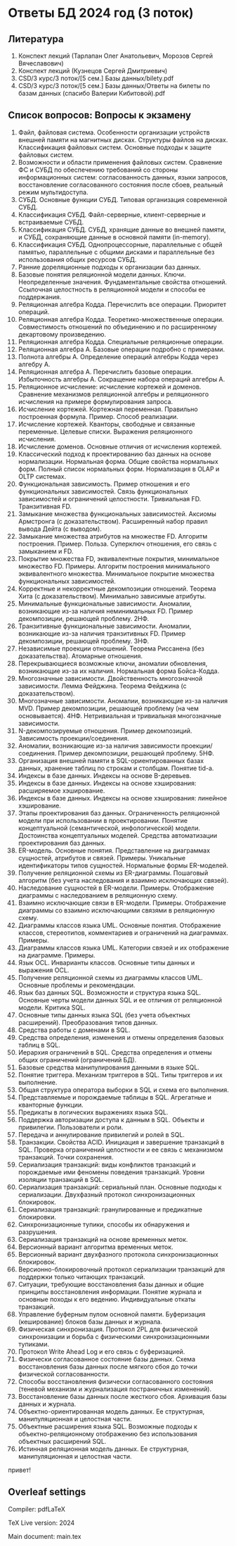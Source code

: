 # Ответы БД 2024 год (3 поток)


## Литература

1. Конспект лекций (Тарлапан Олег Анатольевич, Морозов Сергей Вячеславович)
2. Конспект лекций (Кузнецов Сергей Дмитриевич)
3. CSD/3 курс/3 поток/[5 сем.] Базы данных/bilety.pdf
4. CSD/3 курс/3 поток/[5 сем.] Базы данных/Ответы на билеты по базам данных (спасибо Валерии Кибитовой).pdf

## Список вопросов: Вопросы к экзамену

1. Файл, файловая система. Особенности организации устройств внешней памяти на магнитных дисках. Структуры файлов на дисках. Классификация файловых систем. Основные подходы к защите файловых систем.
2. Возможности и области применения файловых систем. Сравнение ФС и СУБД по обеспечению требований со стороны информационных систем: согласованность данных, языки запросов, восстановление согласованного состояния после сбоев, реальный режим мультидоступа.
3. СУБД. Основные функции СУБД. Типовая организация современной СУБД.
4. Классификация СУБД. Файл-серверные, клиент-серверные и встраиваемые СУБД.
5. Классификация СУБД. СУБД, хранящие данные во внешней памяти, и СУБД, сохраняющие данные в основной памяти (in-memory).
6. Классификация СУБД. Однопроцессорные, параллельные с общей памятью, параллельные с общими дисками и параллельные без использования общих ресурсов СУБД.
7. Ранние дореляционные подходы к организации баз данных.
8. Базовые понятия реляционной модели данных. Ключи. Неопределенные значения. Фундаментальные свойства отношений. Ссылочная целостность в реляционной модели и способы ее поддержания.
9. Реляционная алгебра Кодда. Перечислить все операции. Приоритет операций.
10. Реляционная алгебра Кодда. Теоретико-множественные операции. Совместимость отношений по объединению и по расширенному декартовому произведению.
11. Реляционная алгебра Кодда. Специальные реляционные операции.
12. Реляционная алгебра А. Базовые операции подробно с примерами.
13. Полнота алгебры А. Определение операций алгебры Кодда через алгебру А.
14. Реляционная алгебра А. Перечислить базовые операции. Избыточность алгебры А. Сокращение набора операций алгебры А.
15. Реляционное исчисление: исчисление кортежей и доменов. Сравнение механизмов реляционной алгебры и реляционного исчисления на примере формулирования запроса.
16. Исчисление кортежей. Кортежная переменная. Правильно построенная формула. Пример. Способ реализации.
17. Исчисление кортежей. Кванторы, свободные и связанные переменные. Целевые списки. Выражения реляционного исчисления.
18. Исчисление доменов. Основные отличия от исчисления кортежей.
19. Классический подход к проектированию баз данных на основе нормализации. Нормальная форма. Общие свойства нормальных форм. Полный список нормальных форм. Нормализация в OLAP и OLTP системах.
20. Функциональная зависимость. Пример отношения и его функциональных зависимостей. Связь функциональных зависимостей и ограничений целостности. Тривиальная FD. Транзитивная FD.
21. Замыкание множества функциональных зависимостей. Аксиомы Армстронга (с доказательством). Расширенный набор правил вывода Дейта (с выводом).
22. Замыкание множества атрибутов на множестве FD. Алгоритм построения. Пример. Польза. Суперключ отношения, его связь с замыканием и FD.
23. Покрытие множества FD, эквивалентные покрытия, минимальное множество FD. Примеры. Алгоритм построения минимального эквивалентного множества. Минимальное покрытие множества функциональных зависимостей.
24. Корректные и некорректные декомпозиции отношений. Теорема Хита (с доказательством). Минимально зависимые атрибуты.
25. Минимальные функциональные зависимости. Аномалии, возникающие из-за наличия неминимальных FD. Пример декомпозиции, решающей проблему. 2НФ.
26. Транзитивные функциональные зависимости. Аномалии, возникающие из-за наличия транзитивных FD. Пример декомпозиции, решающей проблему. 3НФ.
27. Независимые проекции отношений. Теорема Риссанена (без доказательства). Атомарные отношения.
28. Перекрывающиеся возможные ключи, аномалии обновления, возникающие из-за их наличия. Нормальная форма Бойса-Кодда.
29. Многозначные зависимости. Двойственность многозначной зависимости. Лемма Фейджина. Теорема Фейджина (с доказательством).
30. Многозначные зависимости. Аномалии, возникающие из-за наличия MVD. Пример декомпозиции, решающей проблему (на чем основывается). 4НФ. Нетривиальная и тривиальная многозначные зависимости.
31. N-декомпозируемые отношения. Пример декомпозиций. Зависимость проекции/соединения.
32. Аномалии, возникающие из-за наличия зависимости проекции/соединения. Пример декомпозиции, решающей проблему. 5НФ.
33. Организация внешней памяти в SQL-ориентированных базах данных, хранение таблиц по строкам и столбцам. Понятие tid-а.
34. Индексы в базе данных. Индексы на основе B-деревьев.
35. Индексы в базе данных. Индексы на основе хэширования: расширяемое хэширование.
36. Индексы в базе данных. Индексы на основе хэширования: линейное хэширование.
37. Этапы проектирования баз данных. Ограниченность реляционной модели при использовании в проектировании. Понятие концептуальной (семантической, инфологической) модели. Достоинства концептуальных моделей. Средства автоматизации проектирования баз данных.
38. ER-модель. Основные понятия. Представление на диаграммах сущностей, атрибутов и связей. Примеры. Уникальные идентификаторы типов сущностей. Нормальные формы ER-моделей.
39. Получение реляционной схемы из ER-диаграммы. Пошаговый алгоритм (без учета наследования и взаимно исключающих связей).
40. Наследование сущностей в ER-модели. Примеры. Отображение диаграммы с наследованием в реляционную схему.
41. Взаимно исключающие связи в ER-модели. Примеры. Отображение диаграммы со взаимно исключающими связями в реляционную схему.
42. Диаграммы классов языка UML. Основные понятия. Отображение классов, стереотипов, комментариев и ограничений на диаграммах. Примеры.
43. Диаграммы классов языка UML. Категории связей и их отображение на диаграмме. Примеры.
44. Язык OCL. Инварианты классов. Основные типы данных и выражения OCL.
45. Получение реляционной схемы из диаграммы классов UML. Основные проблемы и рекомендации.
46. Язык баз данных SQL. Возможности и структура языка SQL. Основные черты модели данных SQL и ее отличия от реляционной модели. Критика SQL.
47. Основные типы данных языка SQL (без учета объектных расширений). Преобразования типов данных.
48. Средства работы с доменами в SQL.
49. Средства определения, изменения и отмены определения базовых таблиц в SQL.
50. Иерархия ограничений в SQL. Средства определения и отмены общих ограничений (ограничений БД).
51. Базовые средства манипулирования данными в языке SQL.
52. Понятие триггера. Механизм триггеров в SQL. Типы триггеров и их выполнение.
53. Общая структура оператора выборки в SQL и схема его выполнения.
54. Представляемые и порождаемые таблицы в SQL. Агрегатные и кванторные функции.
55. Предикаты в логических выражениях языка SQL.
56. Поддержка авторизации доступа к данным в SQL. Объекты и привилегии. Пользователи и роли.
57. Передача и аннулирование привилегий и ролей в SQL.
58. Транзакции. Свойства ACID. Инициация и завершение транзакций в SQL. Проверка ограничений целостности и ее связь с механизмом транзакций. Точки сохранения.
59. Сериализация транзакций: виды конфликтов транзакций и порождаемые ими феномены поведения транзакций. Уровни изоляции транзакций в SQL.
60. Сериализация транзакций: сериальный план. Основные подходы к сериализации. Двухфазный протокол синхронизационных блокировок.
61. Сериализация транзакций: гранулированные и предикатные блокировки.
62. Синхронизационные тупики, способы их обнаружения и разрушения.
63. Сериализация транзакций на основе временных меток.
64. Версионный вариант алгоритма временных меток.
65. Версионный вариант двухфазного протокола синхронизационных блокировок.
66. Версионно-блокировочный протокол сериализации транзакций для поддержки только читающих транзакций.
67. Ситуации, требующие восстановления базы данных и общие принципы восстановления информации. Понятие журнала и основные походы к его ведению. Индивидуальные откаты транзакций.
68. Управление буферным пулом основной памяти. Буферизация (кеширование) блоков базы данных и журнала.
69. Физическая синхронизация. Протокол 2PL для физической синхронизации и борьба с физическими синхронизационными тупиками.
70. Протокол Write Ahead Log и его связь с буферизацией.
71. Физически согласованное состояние базы данных. Схема восстановления базы данных после мягкого сбоя до точки физической согласованности.
72. Способы восстановления физически согласованного состояния (теневой механизм и журнализация постраничных изменений).
73. Восстановление базы данных после жесткого сбоя. Архивация базы данных и журнала.
74. Объектно-ориентированная модель данных. Ее структурная, манипуляционная и целостная части.
75. Объектные расширения языка SQL. Возможные подходы к объектно-реляционному отображению без использования объектных расширений SQL.
76. Истинная реляционная модель данных. Ее структурная, манипуляционная и целостная части.

привет!


## Overleaf settings
Compiler: pdfLaTeX

TeX Live version: 2024

Main document: main.tex
